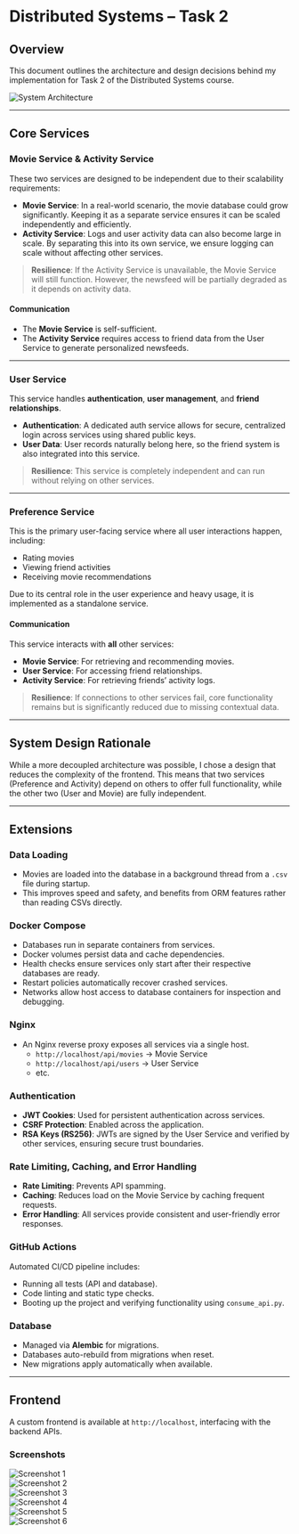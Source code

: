 # Distributed Systems – Task 2

## Overview

This document outlines the architecture and design decisions behind my implementation for Task 2 of the Distributed Systems course.

![System Architecture](images/DS-Diagram.png)

---

## Core Services

### Movie Service & Activity Service

These two services are designed to be independent due to their scalability requirements:

- **Movie Service**: In a real-world scenario, the movie database could grow significantly. Keeping it as a separate service ensures it can be scaled independently and efficiently.
- **Activity Service**: Logs and user activity data can also become large in scale. By separating this into its own service, we ensure logging can scale without affecting other services.

> **Resilience**: If the Activity Service is unavailable, the Movie Service will still function. However, the newsfeed will be partially degraded as it depends on activity data.

#### Communication

- The **Movie Service** is self-sufficient.
- The **Activity Service** requires access to friend data from the User Service to generate personalized newsfeeds.

---

### User Service

This service handles **authentication**, **user management**, and **friend relationships**.

- **Authentication**: A dedicated auth service allows for secure, centralized login across services using shared public keys.
- **User Data**: User records naturally belong here, so the friend system is also integrated into this service.

> **Resilience**: This service is completely independent and can run without relying on other services.

---

### Preference Service

This is the primary user-facing service where all user interactions happen, including:

- Rating movies
- Viewing friend activities
- Receiving movie recommendations

Due to its central role in the user experience and heavy usage, it is implemented as a standalone service.

#### Communication

This service interacts with **all** other services:

- **Movie Service**: For retrieving and recommending movies.
- **User Service**: For accessing friend relationships.
- **Activity Service**: For retrieving friends’ activity logs.

> **Resilience**: If connections to other services fail, core functionality remains but is significantly reduced due to missing contextual data.

---

## System Design Rationale

While a more decoupled architecture was possible, I chose a design that reduces the complexity of the frontend. This means that two services (Preference and Activity) depend on others to offer full functionality, while the other two (User and Movie) are fully independent.

---

## Extensions

### Data Loading

- Movies are loaded into the database in a background thread from a `.csv` file during startup.
- This improves speed and safety, and benefits from ORM features rather than reading CSVs directly.

### Docker Compose

- Databases run in separate containers from services.
- Docker volumes persist data and cache dependencies.
- Health checks ensure services only start after their respective databases are ready.
- Restart policies automatically recover crashed services.
- Networks allow host access to database containers for inspection and debugging.

### Nginx

- An Nginx reverse proxy exposes all services via a single host.
  - `http://localhost/api/movies` → Movie Service
  - `http://localhost/api/users` → User Service
  - etc.

### Authentication

- **JWT Cookies**: Used for persistent authentication across services.
- **CSRF Protection**: Enabled across the application.
- **RSA Keys (RS256)**: JWTs are signed by the User Service and verified by other services, ensuring secure trust boundaries.

### Rate Limiting, Caching, and Error Handling

- **Rate Limiting**: Prevents API spamming.
- **Caching**: Reduces load on the Movie Service by caching frequent requests.
- **Error Handling**: All services provide consistent and user-friendly error responses.

### GitHub Actions

Automated CI/CD pipeline includes:

- Running all tests (API and database).
- Code linting and static type checks.
- Booting up the project and verifying functionality using `consume_api.py`.

### Database

- Managed via **Alembic** for migrations.
- Databases auto-rebuild from migrations when reset.
- New migrations apply automatically when available.

---

## Frontend

A custom frontend is available at `http://localhost`, interfacing with the backend APIs.

### Screenshots

![Screenshot 1](img.png)  
![Screenshot 2](img_1.png)  
![Screenshot 3](img_2.png)  
![Screenshot 4](img_3.png)  
![Screenshot 5](img_4.png)  
![Screenshot 6](img_5.png)
